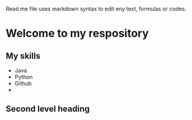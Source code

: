 Read me file uses markdown syntax to edit eny text, formulas or codes.

# Welcome to my respository

## My skills
- Java
- Python
- Github
- 
## Second level heading
